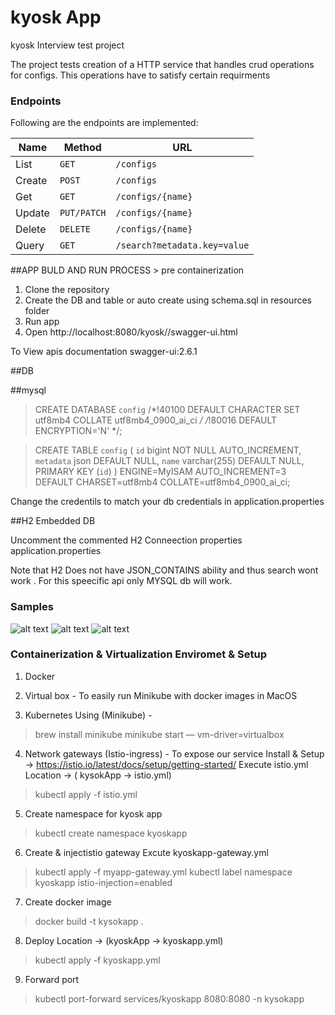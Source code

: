 # kyosk App
kyosk Interview test project

The project tests creation of a HTTP service that handles crud operations for configs.
This operations have to satisfy certain requirments


### Endpoints
Following are the endpoints are implemented:

| Name   | Method      | URL
| ---    | ---         | ---
| List   | `GET`       | `/configs`
| Create | `POST`      | `/configs`
| Get    | `GET`       | `/configs/{name}`
| Update | `PUT/PATCH` | `/configs/{name}`
| Delete | `DELETE`    | `/configs/{name}`
| Query  | `GET`       | `/search?metadata.key=value`

##APP BULD AND RUN PROCESS > pre containerization


1. Clone the repository
2. Create the DB and table or auto create using schema.sql in resources folder
3. Run app
4. Open http://localhost:8080/kyosk//swagger-ui.html

To View apis documentation 
swagger-ui:2.6.1

##DB

##mysql

>CREATE DATABASE `config` /*!40100 DEFAULT CHARACTER SET utf8mb4 COLLATE utf8mb4_0900_ai_ci */ /*!80016 DEFAULT ENCRYPTION='N' */;

>CREATE TABLE `config` (
  `id` bigint NOT NULL AUTO_INCREMENT,
  `metadata` json DEFAULT NULL,
  `name` varchar(255) DEFAULT NULL,
  PRIMARY KEY (`id`)
) ENGINE=MyISAM AUTO_INCREMENT=3 DEFAULT CHARSET=utf8mb4 COLLATE=utf8mb4_0900_ai_ci;



Change the credentils to match your db credentials in application.properties

##H2 Embedded DB

Uncomment the commented H2 Conneection properties application.properties

Note that H2 Does not have JSON_CONTAINS ability and thus search wont work . For this speecific api only MYSQL db will work.


### Samples
![alt text](https://github.com/erickogi/kysokApp/blob/master/image1.png?raw=true)
![alt text](https://github.com/erickogi/kysokApp/blob/master/image2.png?raw=true)
![alt text](https://github.com/erickogi/kysokApp/blob/master/image3.png?raw=true)



### Containerization  & Virtualization Enviromet & Setup

1. Docker 
 
2. Virtual box - To easily run Minikube with docker images in MacOS 

3. Kubernetes Using (Minikube) -  
>brew install minikube
>minikube start — vm-driver=virtualbox

4. Network gateways (Istio-ingress) - To expose our service
 Install & Setup -> https://istio.io/latest/docs/setup/getting-started/
 Execute istio.yml  Location -> ( kysokApp -> istio.yml)
 
 >kubectl apply -f istio.yml  
 
 
5. Create namespace for kyosk app

>kubectl create namespace kyoskapp

6. Create & injectistio gateway
Excute kyoskapp-gateway.yml

>kubectl apply -f myapp-gateway.yml
>kubectl label namespace kyoskapp istio-injection=enabled

7. Create docker image

>docker build -t kysokapp .

8. Deploy Location -> (kyoskApp -> kyoskapp.yml)

>kubectl apply -f kyoskapp.yml

9. Forward port 

>kubectl port-forward services/kyoskapp 8080:8080 -n kysokapp




 
 
 
 
 



 
 

